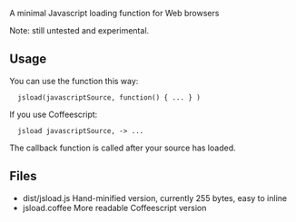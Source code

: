 A minimal Javascript loading function for Web browsers

Note: still untested and experimental.

Usage
-----
You can use the function this way:
```
  jsload(javascriptSource, function() { ... } )
```

If you use Coffeescript:
```
  jsload javascriptSource, -> ...
```
The callback function is called after your source has loaded.

Files
-----
* dist/jsload.js
  Hand-minified version, currently 255 bytes, easy to inline
* jsload.coffee
  More readable Coffeescript version
